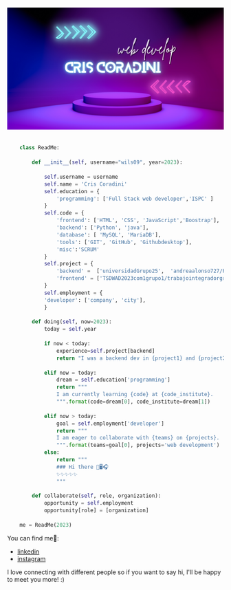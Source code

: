 ![marcado 1](/img/banner%20github.png)


```python

    class ReadMe:

        def __init__(self, username="wils09", year=2023):
        
            self.username = username
            self.name = 'Cris Coradini'
            self.education = { 
                'programming': ['Full Stack web developer','ISPC' ]
            }
            self.code = {
                'frontend': ['HTML', 'CSS', 'JavaScript','Boostrap'],
                'backend': ['Python', 'java'],
                'database': [ 'MySQL', 'MariaDB'],
                'tools': ['GIT', 'GitHub', 'Githubdesktop'],
                'misc':'SCRUM'
            }
            self.project = {
                'backend' =  ['universidadGrupo25',  'andreaalonso727/ProveMaxGpo25'],
                'frontend' = ['TSDWAD2023com1grupo1/trabajointegradorgrup1']
            }
            self.employment = {
            'developer': ['company', 'city'],
            }

        def doing(self, now=2023):
            today = self.year

            if now < today:
                experience=self.project[backend]
                return "I was a backend dev in {project1} and {project2}".format(project1=experience[0], project2=experience[1])

            elif now = today:
                dream = self.education['programming']
                return """
                I am currently learning {code} at {code_institute}.
                """.format(code=dream[0], code_institute=dream[1])

            elif now > today:
                goal = self.employment['developer']
                return """
                I am eager to collaborate with {teams} on {projects}.
                """.format(teams=goal[0], projects='web development')
            else:
                return """
                ### Hi there 👋🖥️🎧
                ✨✨✨✨✨
                """
        
        def collaborate(self, role, organization):
            opportunity = self.employment
            opportunity[role] = [organization]

    me = ReadMe(2023)    
```
You can find me📡:
- [linkedin](http://www.linkedin.com/in/criscoradiniprogramacion)
- [instagram](https://instagram.com/wilsoncris09)

 I love connecting with different people so if you want to say hi, I'll be happy to meet you more! :)
<!--


**wils09/wils09** is a  _special_ ✨ repository because its `README.md` (this file) appears on your GitHub profile.

Here are some ideas to get you started:

- 🔭 I’m currently working on ...
- 🌱 I’m currently learning ...
- 👯 I’m looking to collaborate on ...
- 🤔 I’m looking for help with ...
- 💬 Ask me about ...
- 📫 How to reach me: ...
- 😄 Pronouns: ...
- ⚡ Fun fact: ...
-->
